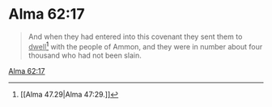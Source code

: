 # Alma 62:17

> And when they had entered into this covenant they sent them to <u>dwell</u>[^a] with the people of Ammon, and they were in number about four thousand who had not been slain.

[Alma 62:17](https://www.churchofjesuschrist.org/study/scriptures/bofm/alma/62?lang=eng&id=p17#p17)


[^a]: [[Alma 47.29|Alma 47:29.]]
